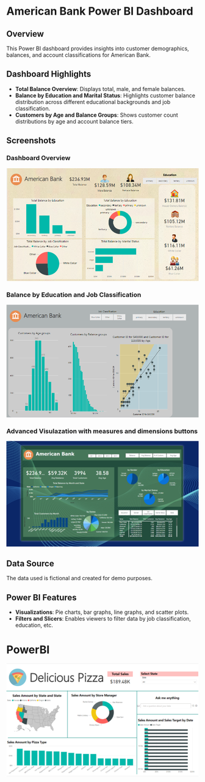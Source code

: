 # American Bank Power BI Dashboard

## Overview
This Power BI dashboard provides insights into customer demographics, balances, and account classifications for American Bank.

## Dashboard Highlights
- **Total Balance Overview**: Displays total, male, and female balances.
- **Balance by Education and Marital Status**: Highlights customer balance distribution across different educational backgrounds and job classification.
- **Customers by Age and Balance Groups**: Shows customer count distributions by age and account balance tiers.

## Screenshots
### Dashboard Overview
![American Bank Dashboard Overview](https://github.com/Monikakusumanchi/PowerBI/blob/mojo/2.1.png)

### Balance by Education and Job Classification
![Balance by Education and Job Classification](https://github.com/Monikakusumanchi/PowerBI/blob/mojo/Screenshot%202024-10-29%20100740.png)
### Advanced Visulazation with measures and dimensions buttons
![Balance by Education and Job Classification](https://github.com/Monikakusumanchi/PowerBI/blob/mojo/Bank-Adv.png)

## Data Source
The data used is fictional and created for demo purposes.

## Power BI Features
- **Visualizations**: Pie charts, bar graphs, line graphs, and scatter plots.
- **Filters and Slicers**: Enables viewers to filter data by job classification, education, etc.









# PowerBI

![cheese](https://github.com/Monikakusumanchi/PowerBI/blob/main/1..png)
